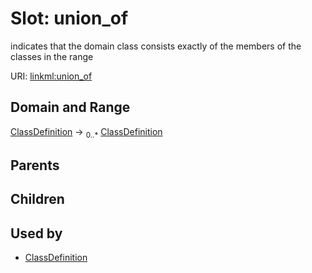 
# Slot: union_of


indicates that the domain class consists exactly of the members of the classes in the range

URI: [linkml:union_of](https://w3id.org/linkml/union_of)


## Domain and Range

[ClassDefinition](ClassDefinition.md) ->  <sub>0..*</sub> [ClassDefinition](ClassDefinition.md)

## Parents


## Children


## Used by

 * [ClassDefinition](ClassDefinition.md)
